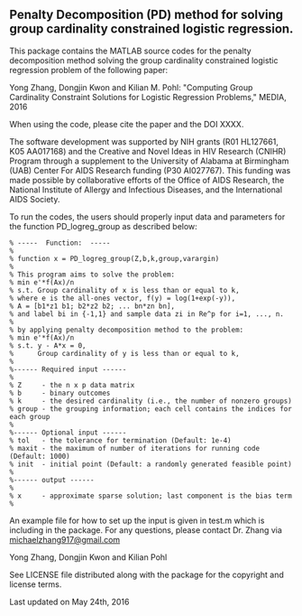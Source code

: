 ## Penalty Decomposition (PD) method for solving group cardinality constrained logistic regression.

This package contains the MATLAB source codes for the penalty decomposition method solving 
the group cardinality constrained logistic regression problem of the following paper:

Yong Zhang, Dongjin Kwon and Kilian M. Pohl:
"Computing Group Cardinality Constraint Solutions for Logistic Regression Problems," MEDIA, 2016

When using the code, please cite the paper and the DOI  XXXX.  

The software development was supported by NIH grants (R01 HL127661, K05 AA017168) and the Creative and Novel Ideas in HIV Research (CNIHR) Program through a supplement to the University of Alabama at Birmingham (UAB) Center For AIDS Research funding (P30 AI027767). This funding was made possible by collaborative efforts of the Office of AIDS Research, the National Institute of Allergy and Infectious Diseases, and the International AIDS Society. 


To run the codes, the users should properly input data and parameters for the function PD_logreg_group as described below:

```
% -----  Function:  ----- 
%
% function x = PD_logreg_group(Z,b,k,group,varargin)
% 
% This program aims to solve the problem:
% min e'*f(Ax)/n
% s.t. Group cardinality of x is less than or equal to k,
% where e is the all-ones vector, f(y) = log(1+exp(-y)),
% A = [b1*z1 b1; b2*z2 b2; ... bn*zn bn],
% and label bi in {-1,1} and sample data zi in Re^p for i=1, ..., n. 
%        
% by applying penalty decomposition method to the problem:
% min e'*f(Ax)/n
% s.t. y - A*x = 0, 
%      Group cardinality of y is less than or equal to k,
%
%------ Required input ------
%
% Z     - the n x p data matrix
% b     - binary outcomes
% k     - the desired cardinality (i.e., the number of nonzero groups)
% group - the grouping information; each cell contains the indices for each group
%
%------ Optional input ------
% tol   - the tolerance for termination (Default: 1e-4)
% maxit - the maximum of number of iterations for running code (Default: 1000)
% init  - initial point (Default: a randomly generated feasible point)
%
%------ output ------
%
% x     - approximate sparse solution; last component is the bias term
%
```

An example file for how to set up the input is given in test.m which is including
in the package. For any questions, please contact Dr. Zhang via michaelzhang917@gmail.com


Yong Zhang, Dongjin Kwon and Kilian Pohl

See LICENSE file distributed along with the package for the copyright and license terms.

Last updated on May 24th, 2016
